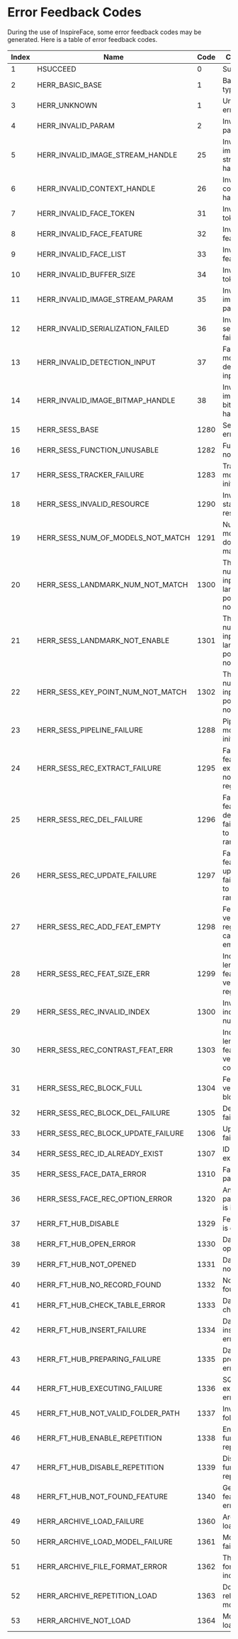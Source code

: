 # Error Feedback Codes

During the use of InspireFace, some error feedback codes may be generated. Here is a table of error feedback codes.

 | Index | Name | Code | Comment | 
 | --- | --- | --- | --- | 
 | 1 | HSUCCEED | 0 | Success | 
 | 2 | HERR_BASIC_BASE | 1 | Basic error types | 
 | 3 | HERR_UNKNOWN | 1 | Unknown error | 
 | 4 | HERR_INVALID_PARAM | 2 | Invalid parameter | 
 | 5 | HERR_INVALID_IMAGE_STREAM_HANDLE | 25 | Invalid image stream handle | 
 | 6 | HERR_INVALID_CONTEXT_HANDLE | 26 | Invalid context handle | 
 | 7 | HERR_INVALID_FACE_TOKEN | 31 | Invalid face token | 
 | 8 | HERR_INVALID_FACE_FEATURE | 32 | Invalid face feature | 
 | 9 | HERR_INVALID_FACE_LIST | 33 | Invalid face feature list | 
 | 10 | HERR_INVALID_BUFFER_SIZE | 34 | Invalid copy token | 
 | 11 | HERR_INVALID_IMAGE_STREAM_PARAM | 35 | Invalid image param | 
 | 12 | HERR_INVALID_SERIALIZATION_FAILED | 36 | Invalid face serialization failed | 
 | 13 | HERR_INVALID_DETECTION_INPUT | 37 | Failed to modify detector input size | 
 | 14 | HERR_INVALID_IMAGE_BITMAP_HANDLE | 38 | Invalid image bitmap handle | 
 | 15 | HERR_SESS_BASE | 1280 | Session error types | 
 | 16 | HERR_SESS_FUNCTION_UNUSABLE | 1282 | Function not usable | 
 | 17 | HERR_SESS_TRACKER_FAILURE | 1283 | Tracker module not initialized | 
 | 18 | HERR_SESS_INVALID_RESOURCE | 1290 | Invalid static resource | 
 | 19 | HERR_SESS_NUM_OF_MODELS_NOT_MATCH | 1291 | Number of models does not match | 
 | 20 | HERR_SESS_LANDMARK_NUM_NOT_MATCH | 1300 | The number of input landmark points does not match | 
 | 21 | HERR_SESS_LANDMARK_NOT_ENABLE | 1301 | The number of input landmark points does not match | 
 | 22 | HERR_SESS_KEY_POINT_NUM_NOT_MATCH | 1302 | The number of input key points does not match | 
 | 23 | HERR_SESS_PIPELINE_FAILURE | 1288 | Pipeline module not initialized | 
 | 24 | HERR_SESS_REC_EXTRACT_FAILURE | 1295 | Face feature extraction not registered | 
 | 25 | HERR_SESS_REC_DEL_FAILURE | 1296 | Face feature deletion failed due to out of range index | 
 | 26 | HERR_SESS_REC_UPDATE_FAILURE | 1297 | Face feature update failed due to out of range index | 
 | 27 | HERR_SESS_REC_ADD_FEAT_EMPTY | 1298 | Feature vector for registration cannot be empty | 
 | 28 | HERR_SESS_REC_FEAT_SIZE_ERR | 1299 | Incorrect length of feature vector for registration | 
 | 29 | HERR_SESS_REC_INVALID_INDEX | 1300 | Invalid index number | 
 | 30 | HERR_SESS_REC_CONTRAST_FEAT_ERR | 1303 | Incorrect length of feature vector for comparison | 
 | 31 | HERR_SESS_REC_BLOCK_FULL | 1304 | Feature vector block full | 
 | 32 | HERR_SESS_REC_BLOCK_DEL_FAILURE | 1305 | Deletion failed | 
 | 33 | HERR_SESS_REC_BLOCK_UPDATE_FAILURE | 1306 | Update failed | 
 | 34 | HERR_SESS_REC_ID_ALREADY_EXIST | 1307 | ID already exists | 
 | 35 | HERR_SESS_FACE_DATA_ERROR | 1310 | Face data parsing | 
 | 36 | HERR_SESS_FACE_REC_OPTION_ERROR | 1320 | An optional parameter is incorrect | 
 | 37 | HERR_FT_HUB_DISABLE | 1329 | FeatureHub is disabled | 
 | 38 | HERR_FT_HUB_OPEN_ERROR | 1330 | Database open error | 
 | 39 | HERR_FT_HUB_NOT_OPENED | 1331 | Database not opened | 
 | 40 | HERR_FT_HUB_NO_RECORD_FOUND | 1332 | No record found | 
 | 41 | HERR_FT_HUB_CHECK_TABLE_ERROR | 1333 | Data table check error | 
 | 42 | HERR_FT_HUB_INSERT_FAILURE | 1334 | Data insertion error | 
 | 43 | HERR_FT_HUB_PREPARING_FAILURE | 1335 | Data preparation error | 
 | 44 | HERR_FT_HUB_EXECUTING_FAILURE | 1336 | SQL execution error | 
 | 45 | HERR_FT_HUB_NOT_VALID_FOLDER_PATH | 1337 | Invalid folder path | 
 | 46 | HERR_FT_HUB_ENABLE_REPETITION | 1338 | Enable db function repeatedly | 
 | 47 | HERR_FT_HUB_DISABLE_REPETITION | 1339 | Disable db function repeatedly | 
 | 48 | HERR_FT_HUB_NOT_FOUND_FEATURE | 1340 | Get face feature error | 
 | 49 | HERR_ARCHIVE_LOAD_FAILURE | 1360 | Archive load failure | 
 | 50 | HERR_ARCHIVE_LOAD_MODEL_FAILURE | 1361 | Model load failure | 
 | 51 | HERR_ARCHIVE_FILE_FORMAT_ERROR | 1362 | The archive format is incorrect | 
 | 52 | HERR_ARCHIVE_REPETITION_LOAD | 1363 | Do not reload the model | 
 | 53 | HERR_ARCHIVE_NOT_LOAD | 1364 | Model not loaded | 
